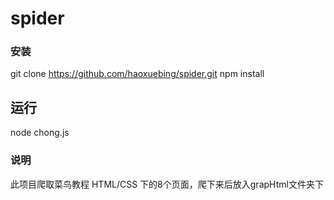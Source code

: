 # spider 

### 安装
git clone https://github.com/haoxuebing/spider.git
npm install 
## 运行
node chong.js 

### 说明
此项目爬取菜鸟教程 HTML/CSS 下的8个页面，爬下来后放入grapHtml文件夹下

